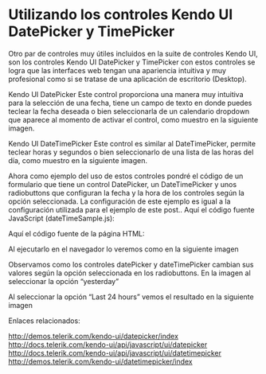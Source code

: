 # Utilizando los controles Kendo UI DatePicker y TimePicker

Otro par de controles muy útiles incluidos en la suite de controles Kendo UI, son los controles Kendo UI DatePicker y TimePicker con estos controles se logra que las interfaces web tengan una apariencia intuitiva y muy profesional como si se tratase de una aplicación de escritorio (Desktop).

Kendo UI DatePicker
Este control proporciona una manera muy intuitiva para la selección de una fecha, tiene un campo de texto en donde puedes teclear la fecha deseada o bien seleccionarla de un calendario dropdown que aparece al momento de activar el control, como muestro en la siguiente imagen.


Kendo UI DateTimePicker
Este control es similar al DateTimePicker, permite teclear horas y segundos o bien seleccionarlo de una lista de las horas del día, como muestro en la siguiente imagen.


Ahora como ejemplo del uso de estos controles pondré el código de un formulario que tiene un control DatePicker, un DateTimePicker y unos radiobuttons que configuran la fecha y la hora de los controles según la opción seleccionada. La configuración de este ejemplo es igual a la configuración utilizada para el ejemplo de este post.. Aquí el código fuente JavaScript (dateTimeSample.js):



Aquí el código fuente de la página HTML:



Al ejecutarlo en el navegador lo veremos como en la siguiente imagen



Observamos como los controles datePicker y dateTimePicker cambian sus valores según la opción seleccionada en los radiobuttons. En la imagen al seleccionar la opción “yesterday”



Al seleccionar la opción “Last 24 hours” vemos el resultado en la siguiente imagen



Enlaces relacionados:

http://demos.telerik.com/kendo-ui/datepicker/index
http://docs.telerik.com/kendo-ui/api/javascript/ui/datepicker
http://docs.telerik.com/kendo-ui/api/javascript/ui/datetimepicker
http://demos.telerik.com/kendo-ui/datetimepicker/index
